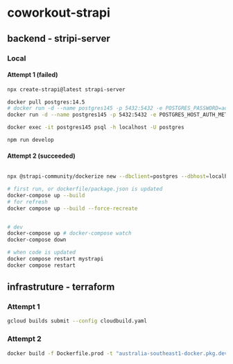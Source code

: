 # coworkout-strapi

## backend - stripi-server

### Local

#### Attempt 1 (failed)

```bash
npx create-strapi@latest strapi-server

docker pull postgres:14.5
# docker run -d --name postgres145 -p 5432:5432 -e POSTGRES_PASSWORD=admin postgres:14.5
docker run -d --name postgres145 -p 5432:5432 -e POSTGRES_HOST_AUTH_METHOD=trust postgres:14.5

docker exec -it postgres145 psql -h localhost -U postgres

npm run develop

```

#### Attempt 2 (succeeded)

```bash

npx @strapi-community/dockerize new --dbclient=postgres --dbhost=localhost --dbport=5432 --dbname=strapi --dbusername=strapi --dbpassword=strapi --projecttype=ts --packagemanager=npm --usecompose=true --env=both

# first run, or dockerfile/package.json is updated
docker-compose up --build
# for refresh
docker compose up --build --force-recreate


# dev
docker-compose up # docker-compose watch
docker-compose down

# when code is updated
docker compose restart mystrapi
docker compose restart


```

## infrastruture - terraform

### Attempt 1

```bash
gcloud builds submit --config cloudbuild.yaml 
```

### Attempt 2

```bash
docker build -f Dockerfile.prod -t "australia-southeast1-docker.pkg.dev/coworkout-20230409/mystrapi-repository/node-app:latest" .
```
